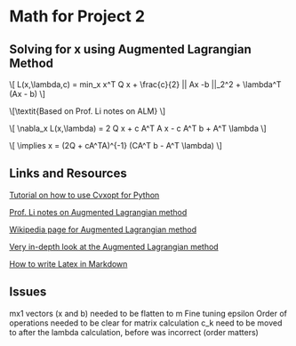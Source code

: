 # Math for Project 2

<script type="text/javascript"
        src="https://cdnjs.cloudflare.com/ajax/libs/mathjax/2.7.0/MathJax.js?config=TeX-AMS_CHTML"></script>

<!-- \\[ a^2 = b^2 + c^2 \\] -->
<!-- \\[  \\] -->

## Solving for x using Augmented Lagrangian Method

\\[ L(x,\lambda,c) = min_x  x^T Q x + \frac{c}{2} \|| Ax -b \||_2^2 + \lambda^T (Ax - b)  \\]

\\[\textit{Based on Prof. Li notes on ALM} \\]

\\[ \nabla_x L(x,\lambda) =  2 Q x + c A^T A x - c A^T b +  A^T \lambda \\]

\\[ \implies x =  (2Q + cA^TA)^{-1} (CA^T b - A^T \lambda) \\]

<!-- ## Solving for Lambda using KKT

\\[ L(x,\lambda) = x^T Q x + \lambda^T (Ax - b) \\]

\\[ \nabla_x L(x,\lambda) =  2 Q x + A^T \lambda \\]

\\[ \nabla_\lambda L(x,\lambda) =  Ax - b \\]

\\[\implies x^* = A^{-1}b  \\]

\\[\implies \lambda^* = -2(A^T)^{-1}Qx  \\] -->

## Links and Resources

[Tutorial on how to use Cvxopt for Python]([https://courses.csail.mit.edu/6.867/wiki/images/a/a7/Qp-cvxopt.pdf)

[Prof. Li notes on Augmented Lagrangian method](/Project2/augmented-Lagrangian-method.pdf)

[Wikipedia page for Augmented Lagrangian method](https://en.wikipedia.org/wiki/Augmented_Lagrangian_method)

[Very in-depth look at the Augmented Lagrangian method](https://arxiv.org/pdf/2010.11379.pdf)

[How to write Latex in Markdown](http://flennerhag.com/2017-01-14-latex/)

## Issues

mx1 vectors (x and b) needed to be flatten to m
Fine tuning epsilon
Order of operations needed to be clear for matrix calculation
c_k need to be moved to after the lambda calculation, before was incorrect (order matters)

